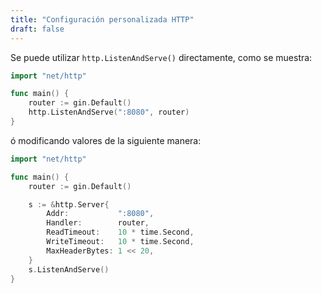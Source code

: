 ```yaml
---
title: "Configuración personalizada HTTP"
draft: false
---
```


Se puede utilizar `http.ListenAndServe()` directamente, como se muestra:

```go
import "net/http"

func main() {
	router := gin.Default()
	http.ListenAndServe(":8080", router)
}
```
ó modificando valores de la siguiente manera:

```go
import "net/http"

func main() {
	router := gin.Default()

	s := &http.Server{
		Addr:           ":8080",
		Handler:        router,
		ReadTimeout:    10 * time.Second,
		WriteTimeout:   10 * time.Second,
		MaxHeaderBytes: 1 << 20,
	}
	s.ListenAndServe()
}
```
